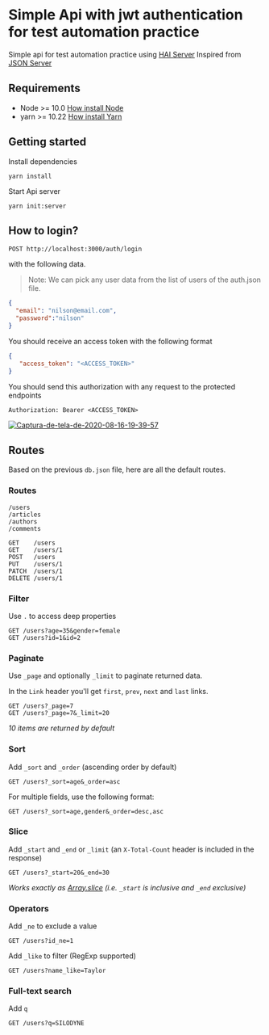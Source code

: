 # Simple Api with jwt authentication for test automation practice

Simple api for  test automation practice using [HAI Server](https://github.com/sumn2u/hai-server) Inspired from [JSON Server](https://github.com/typicode/json-server)

## Requirements
- Node >= 10.0 [How install Node](https://nodejs.org/en/download/)
- yarn >= 10.22 [How install Yarn](https://yarnpkg.com/getting-started/install)

## Getting started

Install dependencies

```
yarn install
```

Start Api server

```
yarn init:server
```

## How to login?

```
POST http://localhost:3000/auth/login
```
with the following data.

> Note: We can pick any user data from the list of users of the auth.json file.
```json
{
  "email": "nilson@email.com",
  "password":"nilson"
}
```

You should receive an access token with the following format

```json
{
   "access_token": "<ACCESS_TOKEN>"
}
```

You should send this authorization with any request to the protected endpoints

```
Authorization: Bearer <ACCESS_TOKEN>
```

<a href="https://ibb.co/7jP3QNX"><img src="https://i.ibb.co/PFK2MzN/Captura-de-tela-de-2020-08-16-19-39-57.png" alt="Captura-de-tela-de-2020-08-16-19-39-57" border="0"></a>

## Routes

Based on the previous `db.json` file, here are all the default routes.

### Routes
    /users
    /articles
    /authors
    /comments

```
GET    /users
GET    /users/1
POST   /users
PUT    /users/1
PATCH  /users/1
DELETE /users/1
```

### Filter

Use `.` to access deep properties

```
GET /users?age=35&gender=female
GET /users?id=1&id=2
```

### Paginate

Use `_page` and optionally `_limit` to paginate returned data.

In the `Link` header you'll get `first`, `prev`, `next` and `last` links.


```
GET /users?_page=7
GET /users?_page=7&_limit=20
```

_10 items are returned by default_

### Sort

Add `_sort` and `_order` (ascending order by default)

```
GET /users?_sort=age&_order=asc
```

For multiple fields, use the following format:

```
GET /users?_sort=age,gender&_order=desc,asc
```

### Slice

Add `_start` and `_end` or `_limit` (an `X-Total-Count` header is included in the response)

```
GET /users?_start=20&_end=30
```

_Works exactly as [Array.slice](https://developer.mozilla.org/en/docs/Web/JavaScript/Reference/Global_Objects/Array/slice) (i.e. `_start` is inclusive and `_end` exclusive)_

### Operators

Add `_ne` to exclude a value

```
GET /users?id_ne=1
```

Add `_like` to filter (RegExp supported)

```
GET /users?name_like=Taylor
```

### Full-text search

Add `q`

```
GET /users?q=SILODYNE
```
